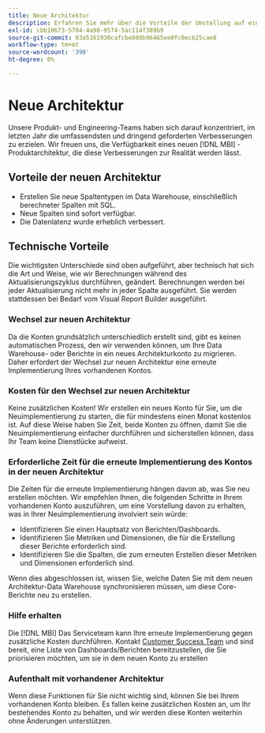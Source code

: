 ```yaml
---
title: Neue Architektur
description: Erfahren Sie mehr über die Vorteile der Umstellung auf eine neue Architektur.
exl-id: cbb10673-5704-4a90-9574-5ac114f389b9
source-git-commit: 03a5161930cafcbe600b96465ee0fc0ecb25cae8
workflow-type: tm+mt
source-wordcount: '398'
ht-degree: 0%

---
```


# Neue Architektur

Unsere Produkt- und Engineering-Teams haben sich darauf konzentriert, im letzten Jahr die umfassendsten und dringend geforderten Verbesserungen zu erzielen. Wir freuen uns, die Verfügbarkeit eines neuen [!DNL MBI] -Produktarchitektur, die diese Verbesserungen zur Realität werden lässt.

## Vorteile der neuen Architektur

* Erstellen Sie neue Spaltentypen im Data Warehouse, einschließlich berechneter Spalten mit SQL.
* Neue Spalten sind sofort verfügbar.
* Die Datenlatenz wurde erheblich verbessert.

## Technische Vorteile

Die wichtigsten Unterschiede sind oben aufgeführt, aber technisch hat sich die Art und Weise, wie wir Berechnungen während des Aktualisierungszyklus durchführen, geändert. Berechnungen werden bei jeder Aktualisierung nicht mehr in jeder Spalte ausgeführt. Sie werden stattdessen bei Bedarf vom Visual Report Builder ausgeführt.

### Wechsel zur neuen Architektur

Da die Konten grundsätzlich unterschiedlich erstellt sind, gibt es keinen automatischen Prozess, den wir verwenden können, um Ihre Data Warehouse- oder Berichte in ein neues Architekturkonto zu migrieren. Daher erfordert der Wechsel zur neuen Architektur eine erneute Implementierung Ihres vorhandenen Kontos.

### Kosten für den Wechsel zur neuen Architektur

Keine zusätzlichen Kosten! Wir erstellen ein neues Konto für Sie, um die Neuimplementierung zu starten, die für mindestens einen Monat kostenlos ist. Auf diese Weise haben Sie Zeit, beide Konten zu öffnen, damit Sie die Neuimplementierung einfacher durchführen und sicherstellen können, dass Ihr Team keine Dienstlücke aufweist.

### Erforderliche Zeit für die erneute Implementierung des Kontos in der neuen Architektur

Die Zeiten für die erneute Implementierung hängen davon ab, was Sie neu erstellen möchten. Wir empfehlen Ihnen, die folgenden Schritte in Ihrem vorhandenen Konto auszuführen, um eine Vorstellung davon zu erhalten, was in Ihrer Neuimplementierung involviert sein würde:

* Identifizieren Sie einen Hauptsatz von Berichten/Dashboards.
* Identifizieren Sie Metriken und Dimensionen, die für die Erstellung dieser Berichte erforderlich sind.
* Identifizieren Sie die Spalten, die zum erneuten Erstellen dieser Metriken und Dimensionen erforderlich sind.

Wenn dies abgeschlossen ist, wissen Sie, welche Daten Sie mit dem neuen Architektur-Data Warehouse synchronisieren müssen, um diese Core-Berichte neu zu erstellen.

### Hilfe erhalten

Die [!DNL MBI] Das Serviceteam kann Ihre erneute Implementierung gegen zusätzliche Kosten durchführen. Kontakt [Customer Success Team](../../guide-overview.md) und sind bereit, eine Liste von Dashboards/Berichten bereitzustellen, die Sie priorisieren möchten, um sie in dem neuen Konto zu erstellen

### Aufenthalt mit vorhandener Architektur

Wenn diese Funktionen für Sie nicht wichtig sind, können Sie bei Ihrem vorhandenen Konto bleiben. Es fallen keine zusätzlichen Kosten an, um Ihr bestehendes Konto zu behalten, und wir werden diese Konten weiterhin ohne Änderungen unterstützen.

